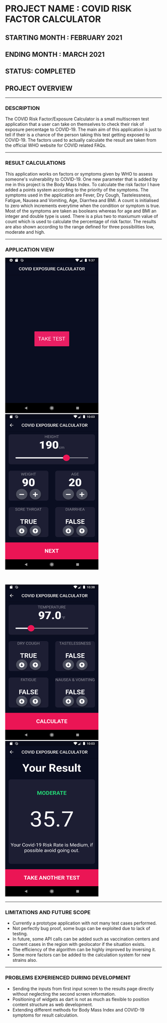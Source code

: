 # PROJECT NAME : COVID RISK FACTOR CALCULATOR

## STARTING MONTH : FEBRUARY 2021
## ENDING MONTH : MARCH 2021

## STATUS: COMPLETED

## PROJECT OVERVIEW

---

### DESCRIPTION 

The COVID Risk Factor/Exposure Calculator is a small multiscreen test application that a user can take on themselves to check their risk of exposure percentage to COVID-19. The main aim of this application is just to tell if their is a chance of the person taking this test getting exposed to COVID-19. The factors used to actually calculate the result are taken from the official WHO website for COVID related FAQs.  

---

### RESULT CALCULATIONS

This application works on factors or symptoms given by WHO to assess someone's vulnerability to COVID-19. One new parameter that is added by me in this project is the Body Mass Index. To calculate the risk factor I have added a points system according to the priority of the symptoms. The symptoms used in the application are Fever, Dry Cough, Tastelessness, Fatigue, Nausea and Vomiting, Age, Diarrhea and BMI. A count is initialised to zero which increments everytime when the condition or symptom is true. Most of the symptoms are taken as booleans whereas for age and BMI an integer and double type is used. There is a plus two to maxiumum value of count which is used to calculate the percentage of risk factor. The results are also shown according to the range defined for three possibilities low, moderate and high.  

---

### APPLICATION VIEW

<img src = "Screenshots/home_screen.png" width=300 height=500>  <img src = "Screenshots/input_screen1.png" width=300 height=500>

</br>

<img src = "Screenshots/input_page2.png" width=300 height=500> <img src = "Screenshots/results_page.png" width=300 height=500>

---

### LIMITATIONS AND FUTURE SCOPE

- Currently a prototype application with not many test cases performed.
- Not perfectly bug proof, some bugs can be exploited due to lack of testing.
- In future, some API calls can be added such as vaccination centers and current cases in the region with geolocator if the situation exists.
- The efficiency of the algorithm can be highly improved by inversing it.
- Some more factors can be added to the calculation system for new strains also.

---

### PROBLEMS EXPERIENCED DURING DEVELOPMENT

- Sending the inputs from first input screen to the results page directly without neglecting the second screen information.
- Positioning of widgets as dart is not as much as flexible to position content structure as web development.
- Extending different methods for Body Mass Index and COVID-19 symptoms for result calculation. 



